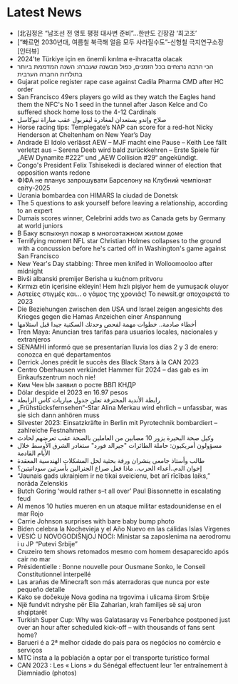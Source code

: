 # Latest News
-  [北김정은 “남조선 전 영토 평정 대사변 준비”…한반도 긴장감 ‘최고조’
-  [“빠르면 2030년대, 여름철 북극해 얼음 모두 사라질수도”-신형철 극지연구소장 [인터뷰]
-  2024’te Türkiye için en önemli kırılma e-ihracatta olacak
-  הכי הרבה נרצחים בכל הזמנים, כפול מבשנה שעברה: השנה המדממת ביותר בתולדות החברה הערבית
-  Gujarat police register rape case against Cadila Pharma CMD after HC order
-  San Francisco 49ers players go wild as they watch the Eagles hand them the NFC's No 1 seed in the tunnel after Jason Kelce and Co suffered shock home loss to the 4-12 Cardinals
-  صلاح وإندو يستعدان لمغادرة ليفربول عقب مباراة نيوكاسل
-  Horse racing tips: Templegate’s NAP can score for a red-hot Nicky Henderson at Cheltenham on New Year’s Day
-  Andrade El Idolo verlässt AEW – MJF macht eine Pause – Keith Lee fällt verletzt aus – Serena Deeb wird bald zurückkehren – Erste Spiele für „AEW Dynamite #222“ und „AEW Collision #29“ angekündigt.
-  Congo's President Felix Tshisekedi is declared winner of election that opposition wants redone
-  ФІФА не планує запрошувати Барселону на Клубний чемпіонат світу-2025
-  Ucrania bombardea con HIMARS la ciudad de Donetsk
-  The 5 questions to ask yourself before leaving a relationship, according to an expert
-  Dumais scores winner, Celebrini adds two as Canada gets by Germany at world juniors
-  В Баку вспыхнул пожар в многоэтажном жилом доме
-  Terrifying moment NFL star Christian Holmes collapses to the ground with a concussion before he's carted off in Washington's game against San Francisco
-  New Year's Day stabbing: Three men knifed in Wolloomooloo after midnight
-  Bivši albanski premijer Berisha u kućnom pritvoru
-  Kırmızı etin içerisine ekleyin! Hem hızlı pişiyor hem de yumuşacık oluyor
-  Αστείες στιγμές και... ο γάμος της χρονιάς! Το newsit.gr αποχαιρετά το 2023
-  Die Beziehungen zwischen den USA und Israel zeigen angesichts des Krieges gegen die Hamas Anzeichen einer Anspannung
-  أخطاء صادمة.. خطوات مهمة لفحص وحدتك السكنية جيدا قبل استلامها
-  Tren Maya: Anuncian tres tarifas para usuarios locales, nacionales y extranjeros
-  SENAMHI informó que se presentarían lluvia los días 2 y 3 de enero: conozca en qué departamentos
-  Derrick Jones prédit le succès des Black Stars à la CAN 2023
-  Centro Oberhausen verkündet Hammer für 2024 – das gab es im Einkaufszentrum noch nie!
-  Ким Чен Ын заявил о росте ВВП КНДР
-  Dólar despide el 2023 en 16.97 pesos
-  رابطة الأندية المحترفة تعلن جدول مباريات كأس الرابطة
-  „Frühstücksfernsehen“-Star Alina Merkau wird ehrlich – unfassbar, was sie sich dann anhören muss
-  Silvester 2023: Einsatzkräfte in Berlin mit Pyrotechnik bombardiert – zahlreiche Festnahmen
-  وكيل صحة البحيرة يزور 10 مصابين من العاملين بالصحة عقب تعرضهم لحادث
-  مسؤولون أمريكيون: حاملة الطائرات "جيرالد فورد" ستغادر الشرق الأوسط خلال الأيام القادمة
-  طالب وأستاذ جامعي ينشران ورقة بحثية لحل المشكلات الهندسية المعقدة
-  إخوان الدم..أعداء الحرب.. ماذا فعل صراع الجنرالين بأسرتين سودانيتين؟
-  “Jaunais gads ukraiņiem ir ne tikai sveicienu, bet arī rīcības laiks,” norāda Zelenskis
-  Butch Goring ‘would rather s–t all over’ Paul Bissonnette in escalating feud
-  Al menos 10 hutíes mueren en un ataque militar estadounidense en el mar Rojo
-  Carrie Johnson surprises with bare baby bump photo
-  Biden celebra la Nochevieja y el Año Nuevo en las cálidas Islas Vírgenes
-  VESIĆ U NOVOGODIŠNjOJ NOĆI: Ministar sa zaposlenima na aerodromu i u JP “Putevi Srbije”
-  Cruzeiro tem shows retomados mesmo com homem desaparecido após cair no mar
-  Présidentielle : Bonne nouvelle pour Ousmane Sonko, le Conseil Constitutionnel interpellé
-  Las arañas de Minecraft son más aterradoras que nunca por este pequeño detalle
-  Kako se dočekuje Nova godina na trgovima i ulicama širom Srbije
-  Një fundvit ndryshe për Elia Zaharian, krah familjes së saj uron shqiptarët
-  Turkish Super Cup: Why was Galatasaray vs Fenerbahce postponed just over an hour after scheduled kick-off – with thousands of fans sent home?
-  Barueri é a 2ª melhor cidade do país para os negócios no comércio e serviços
-  MTC insta a la población a optar por el transporte turístico formal
-  CAN 2023 : Les « Lions » du Sénégal effectuent leur 1er entraînement à Diamniadio (photos)
